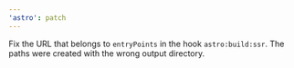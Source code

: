 ```yaml
---
'astro': patch
---
```


Fix the URL that belongs to `entryPoints` in the hook `astro:build:ssr`. The paths were created with the wrong output directory.
